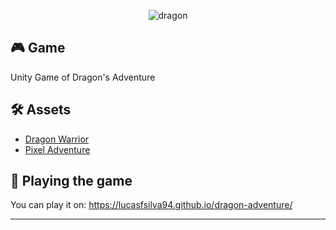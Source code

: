 <p align="center">
    <img alt="dragon" src="https://user-images.githubusercontent.com/22107794/224592998-d76532de-6123-4708-9194-1d6174542c8f.png" />
</p>

## 🎮 Game

Unity Game of Dragon's Adventure

## 🛠 Assets
- [Dragon Warrior](https://assetstore.unity.com/packages/2d/characters/dragon-warrior-free-93896)
- [Pixel Adventure](https://assetstore.unity.com/packages/2d/characters/pixel-adventure-1-155360)

## 🚀 Playing the game

You can play it on: https://lucasfsilva94.github.io/dragon-adventure/

---

